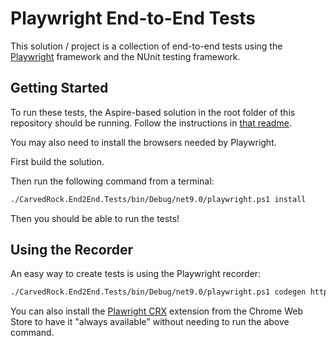 # Playwright End-to-End Tests

This solution / project is a collection of end-to-end tests
using the [Playwright](https://playwright.dev/) framework and
the NUnit testing framework.

## Getting Started

To run these tests, the Aspire-based solution in
the root folder of this repository should be running.
Follow the instructions in [that readme](../readme.md).

You may also need to install the browsers needed
by Playwright.  

First build the solution.

Then run the following command from a terminal:

```bash
./CarvedRock.End2End.Tests/bin/Debug/net9.0/playwright.ps1 install
```

Then you should be able to run the tests!

## Using the Recorder

An easy way to create tests is using the Playwright recorder:

```bash
./CarvedRock.End2End.Tests/bin/Debug/net9.0/playwright.ps1 codegen https://localhost:7224
```
You can also install the [Plawright CRX](https://chromewebstore.google.com/detail/playwright-crx/jambeljnbnfbkcpnoiaedcabbgmnnlcd) extension from
the Chrome Web Store to have it "always available"
without needing to run the above command.
